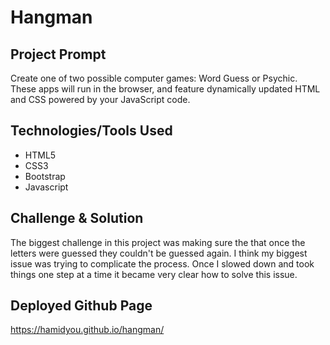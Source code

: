 # Hangman

## Project Prompt ##

Create one of two possible computer games: Word Guess or Psychic. These apps will run in the browser, and feature dynamically updated HTML and CSS powered by your JavaScript code.

## Technologies/Tools Used ##

  - HTML5
  - CSS3
  - Bootstrap
  - Javascript

## Challenge & Solution ##

The biggest challenge in this project was making sure the that once the letters were guessed they couldn't be guessed again. I think my biggest issue was trying to complicate the process. Once I slowed down and took things one step at a time it became very clear how to solve this issue.

## Deployed Github Page ##
https://hamidyou.github.io/hangman/
